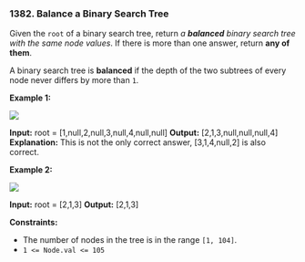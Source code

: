 ### 1382\. Balance a Binary Search Tree

Given the `root` of a binary search tree, return _a **balanced** binary search tree with the same node values_. If there is more than one answer, return **any of them**.

A binary search tree is **balanced** if the depth of the two subtrees of every node never differs by more than `1`.

**Example 1:**

![](https://assets.leetcode.com/uploads/2021/08/10/balance1-tree.jpg)

**Input:** root = \[1,null,2,null,3,null,4,null,null\]
**Output:** \[2,1,3,null,null,null,4\]
**Explanation:** This is not the only correct answer, \[3,1,4,null,2\] is also correct.

**Example 2:**

![](https://assets.leetcode.com/uploads/2021/08/10/balanced2-tree.jpg)

**Input:** root = \[2,1,3\]
**Output:** \[2,1,3\]

**Constraints:**

*   The number of nodes in the tree is in the range `[1, 104]`.
*   `1 <= Node.val <= 105`
